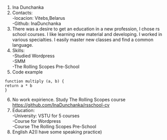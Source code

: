 1. Ina Dunchanka
2. Contacts:   
       -locacion: Vitebs,Belarus    
       -Github: InaDunchanka
3. There was a desire to get an education in a new profession, I chose rs school courses. I like learning new material and developing. I worked in various specialties. I easily master new classes and find a common language.
4. Skills:  
 -Studied Wordpress    
-SMM  
-The Rolling Scopes Pre-School 
5. Code example
  ```
  function multiply (a, b) {
  return a * b
  }
  ```
6. No work expirience.  Study The Rolling Scopes course  https://github.com/InaDunchanka/rsschool-cv
7. Education:    
-University: VSTU for 5 courses    
-Course for Wordpress  
-Course The Rolling Scopes Pre-School 
9. English A2(I have some speaking practice)